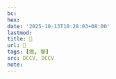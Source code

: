 ```yaml
---
bc:
hex:
date: '2025-10-13T10:28:03+08:00'
lastmod:
title: 􂊁
url: 􂊁
tags: [鑑, 鑒]
src: DCCV, DCCV
note:
---
```

